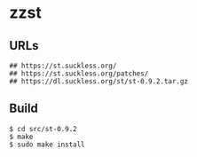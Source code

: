 zzst
====

## URLs

    ## https://st.suckless.org/
    ## https://st.suckless.org/patches/
    ## https://dl.suckless.org/st/st-0.9.2.tar.gz

## Build

    $ cd src/st-0.9.2
    $ make
    $ sudo make install

